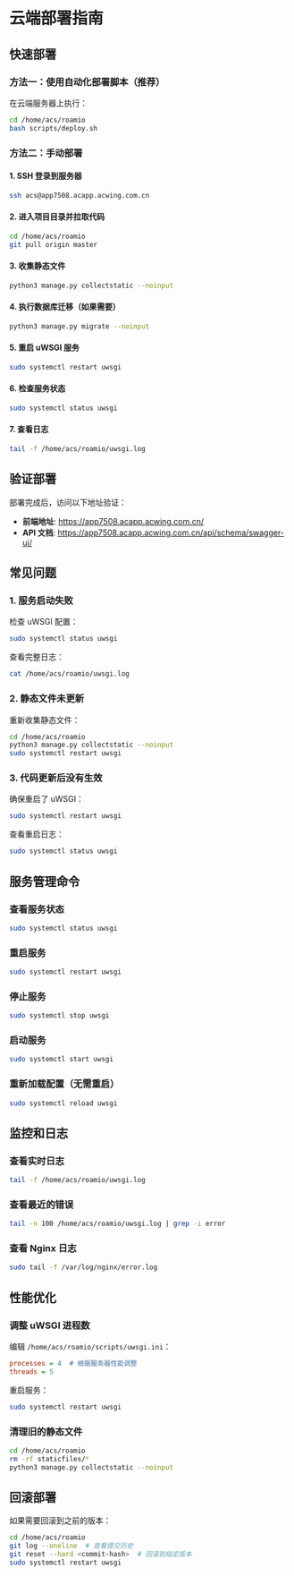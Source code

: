 # 云端部署指南

## 快速部署

### 方法一：使用自动化部署脚本（推荐）

在云端服务器上执行：

```bash
cd /home/acs/roamio
bash scripts/deploy.sh
```

### 方法二：手动部署

#### 1. SSH 登录到服务器

```bash
ssh acs@app7508.acapp.acwing.com.cn
```

#### 2. 进入项目目录并拉取代码

```bash
cd /home/acs/roamio
git pull origin master
```

#### 3. 收集静态文件

```bash
python3 manage.py collectstatic --noinput
```

#### 4. 执行数据库迁移（如果需要）

```bash
python3 manage.py migrate --noinput
```

#### 5. 重启 uWSGI 服务

```bash
sudo systemctl restart uwsgi
```

#### 6. 检查服务状态

```bash
sudo systemctl status uwsgi
```

#### 7. 查看日志

```bash
tail -f /home/acs/roamio/uwsgi.log
```

## 验证部署

部署完成后，访问以下地址验证：

- **前端地址**: https://app7508.acapp.acwing.com.cn/
- **API 文档**: https://app7508.acapp.acwing.com.cn/api/schema/swagger-ui/

## 常见问题

### 1. 服务启动失败

检查 uWSGI 配置：

```bash
sudo systemctl status uwsgi
```

查看完整日志：

```bash
cat /home/acs/roamio/uwsgi.log
```

### 2. 静态文件未更新

重新收集静态文件：

```bash
cd /home/acs/roamio
python3 manage.py collectstatic --noinput
sudo systemctl restart uwsgi
```

### 3. 代码更新后没有生效

确保重启了 uWSGI：

```bash
sudo systemctl restart uwsgi
```

查看重启日志：

```bash
sudo systemctl status uwsgi
```

## 服务管理命令

### 查看服务状态

```bash
sudo systemctl status uwsgi
```

### 重启服务

```bash
sudo systemctl restart uwsgi
```

### 停止服务

```bash
sudo systemctl stop uwsgi
```

### 启动服务

```bash
sudo systemctl start uwsgi
```

### 重新加载配置（无需重启）

```bash
sudo systemctl reload uwsgi
```

## 监控和日志

### 查看实时日志

```bash
tail -f /home/acs/roamio/uwsgi.log
```

### 查看最近的错误

```bash
tail -n 100 /home/acs/roamio/uwsgi.log | grep -i error
```

### 查看 Nginx 日志

```bash
sudo tail -f /var/log/nginx/error.log
```

## 性能优化

### 调整 uWSGI 进程数

编辑 `/home/acs/roamio/scripts/uwsgi.ini`：

```ini
processes = 4  # 根据服务器性能调整
threads = 5
```

重启服务：

```bash
sudo systemctl restart uwsgi
```

### 清理旧的静态文件

```bash
cd /home/acs/roamio
rm -rf staticfiles/*
python3 manage.py collectstatic --noinput
```

## 回滚部署

如果需要回滚到之前的版本：

```bash
cd /home/acs/roamio
git log --oneline  # 查看提交历史
git reset --hard <commit-hash>  # 回滚到指定版本
sudo systemctl restart uwsgi
```


